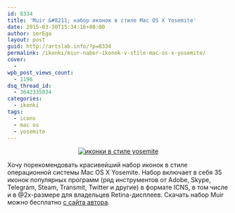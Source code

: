 ```yaml
---
id: 8334
title: 'Muir &#8211; набор иконок в стиле Mac OS X Yosemite'
date: 2015-03-30T15:34:16+00:00
author: serEga
layout: post
guid: http://artslab.info/?p=8334
permalink: /ikonki/miur-nabor-ikonok-v-stile-mac-os-x-yosemite/
cover:
  -
wpb_post_views_count:
  - 1196
dsq_thread_id:
  - 3642335034
categories:
  - ikonki
tags:
  - icons
  - mac os
  - yosemite
---
```

<center>
  <a href="http://googledrive.com/host/0B9lHVSSSdxdxd0hjdUdmRzY3Tjg/ikonki_v_stile_macosx.jpg"><img src="http://googledrive.com/host/0B9lHVSSSdxdxd0hjdUdmRzY3Tjg/ikonki_v_stile_macosx-300x224.jpg" alt="иконки в стиле yosemite" class="aligncenter size-medium wp-image-8335" srcset="http://googledrive.com/host/0B9lHVSSSdxdxd0hjdUdmRzY3Tjg/ikonki_v_stile_macosx-300x224.jpg 300w, http://googledrive.com/host/0B9lHVSSSdxdxd0hjdUdmRzY3Tjg/ikonki_v_stile_macosx-1024x767.jpg 1024w, http://googledrive.com/host/0B9lHVSSSdxdxd0hjdUdmRzY3Tjg/ikonki_v_stile_macosx-900x674.jpg 900w, http://googledrive.com/host/0B9lHVSSSdxdxd0hjdUdmRzY3Tjg/ikonki_v_stile_macosx.jpg 1440w" sizes="(max-width: 300px) 100vw, 300px" /></a>
</center>

Хочу порекомендовать красивейший набор иконок в стиле операционной системы Mac OS X Yosemite. Набор включает в себя 35 иконок популярных программ (ряд инструментов от Adobe, Skype, Telegram, Steam, Transmit, Twitter и другие) в формате ICNS, в том числе и в @2x-размере для владельцев Retina-дисплеев. Скачать набор Muir можно бесплатно [с сайта автора](http://dewith.com/2015/muir-the-master-collection/).